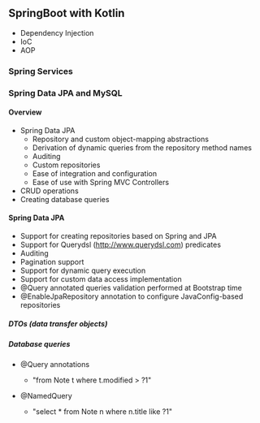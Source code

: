## SpringBoot with Kotlin
- Dependency Injection
- IoC
- AOP

### Spring Services
### Spring Data JPA and MySQL
#### Overview
- Spring Data JPA
    - Repository and custom object-mapping abstractions
    - Derivation of dynamic queries from the repository method names
    - Auditing
    - Custom repositories
    - Ease of integration and configuration
    - Ease of use with Spring MVC Controllers
- CRUD operations
- Creating database queries


#### Spring Data JPA
- Support for creating repositories based on Spring and JPA
- Support for Querydsl (http://www.querydsl.com) predicates
- Auditing
- Pagination support
- Support for dynamic query execution
- Support for custom data access implementation
- @Query annotated queries validation performed at Bootstrap time
- @EnableJpaRepository annotation to configure JavaConfig-based repositories


##### DTOs (data transfer objects) 


##### Database queries
- @Query annotations
    - "from Note t where t.modified > ?1"

- @NamedQuery
    - "select * from Note n where n.title like ?1" 


